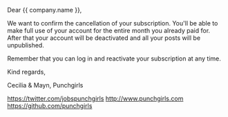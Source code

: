 Dear {{ company.name }},

We want to confirm the cancellation of your subscription. You'll be able to make full use of your account for the entire
month you already paid for. After that your account will be deactivated and all your posts will be unpublished.

Remember that you can log in and reactivate your subscription at any time.

Kind regards,

Cecilia & Mayn,
Punchgirls

https://twitter.com/jobspunchgirls
http://www.punchgirls.com
https://github.com/punchgirls
